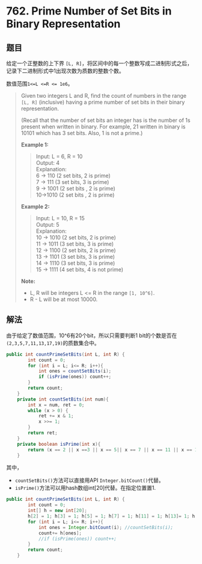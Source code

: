 # 762. Prime Number of Set Bits in Binary Representation

## 题目

给定一个正整数的上下界 `[L, R]`，将区间中的每一个整数写成二进制形式之后，记录下二进制形式中1出现次数为质数的整数个数。

数值范围`1<=L <=R <= 1e6`。

>Given two integers L and R, find the count of numbers in the range `[L, R]` (inclusive) having a prime number of set bits in their binary representation.
>
>(Recall that the number of set bits an integer has is the number of 1s present when written in binary. For example, 21 written in binary is 10101 which has 3 set bits. Also, 1 is not a prime.)
>
>**Example 1:**
>
>>Input: L = 6, R = 10  
>>Output: 4  
>>Explanation:  
>>6 -> 110 (2 set bits, 2 is prime)  
>>7 -> 111 (3 set bits, 3 is prime)  
>>9 -> 1001 (2 set bits , 2 is prime)  
>>10->1010 (2 set bits , 2 is prime)  
>
>**Example 2:**
>
>>Input: L = 10, R = 15  
>>Output: 5  
>>Explanation:  
>>10 -> 1010 (2 set bits, 2 is prime)  
>>11 -> 1011 (3 set bits, 3 is prime)  
>>12 -> 1100 (2 set bits, 2 is prime)  
>>13 -> 1101 (3 set bits, 3 is prime)  
>>14 -> 1110 (3 set bits, 3 is prime)  
>>15 -> 1111 (4 set bits, 4 is not prime)  
>
>**Note:**
>
> - L, R will be integers L <= R in the range `[1, 10^6]`.
> - R - L will be at most 10000.

## 解法

由于给定了数值范围，10^6有20个bit，所以只需要判断1 bit的个数是否在`(2,3,5,7,11,13,17,19)`的质数集合中。

```java
public int countPrimeSetBits(int L, int R) {
        int count = 0;
        for (int i = L; i<= R; i++){
            int ones = countSetBits(i);
            if (isPrime(ones)) count++;
        }
        return count;
    }
    private int countSetBits(int num){
        int x = num, ret = 0;
        while (x > 0) {
            ret += x & 1;
            x >>= 1;
        }
        return ret;
    }
    private boolean isPrime(int x){
        return (x == 2 || x ==3 || x == 5|| x == 7 || x == 11 || x == 13 || x == 17 || x == 19);
    }
```

其中，  

- `countSetBits()`方法可以直接用API `Integer.bitCount()`代替。  
- `isPrime()`方法可以用hash数组int[20]代替。在指定位置置1.

```java
public int countPrimeSetBits(int L, int R) {
        int count = 0;
        int[] h = new int[20];
        h[2] = 1; h[3] = 1; h[5] = 1; h[7] = 1; h[11] = 1; h[13]= 1; h[17]= 1; h[19] =1;
        for (int i = L; i<= R; i++){
            int ones = Integer.bitCount(i); //countSetBits(i);
            count+= h[ones];
            //if (isPrime(ones)) count++;
        }
        return count;
    }
```
